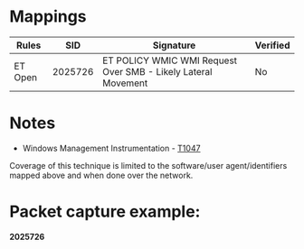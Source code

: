 # Mappings

| Rules     |    SID    | Signature 		                                                      							|  Verified | 
| --------- | --------- | --------------------------------------------------------------------------------- | --------- |
| ET Open   | 2025726   | ET POLICY WMIC WMI Request Over SMB - Likely Lateral Movement                     |    No     |

# Notes

* Windows Management Instrumentation - [T1047](https://attack.mitre.org/techniques/T1047/)

Coverage of this technique is limited to the software/user agent/identifiers mapped above and when done over the network. 

# Packet capture example:

**2025726**

```
```
